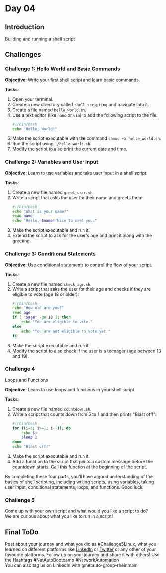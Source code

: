 # Day 04 
## Introduction
Building and running a shell script


## Challenges
### Challenge 1: Hello World and Basic Commands

**Objective**: Write your first shell script and learn basic commands.

**Tasks**:
1. Open your terminal.
2. Create a new directory called `shell_scripting` and navigate into it.
3. Create a file named `hello_world.sh`.
4. Use a text editor (like `nano` or `vim`) to add the following script to the file:
   ```bash
   #!/bin/bash
   echo "Hello, World!"
   ```
5. Make the script executable with the command `chmod +x hello_world.sh`.
6. Run the script using `./hello_world.sh`.
7. Modify the script to also print the current date and time.

### Challenge 2: Variables and User Input

**Objective**: Learn to use variables and take user input in a shell script.

**Tasks**:
1. Create a new file named `greet_user.sh`.
2. Write a script that asks the user for their name and greets them:
   ```bash
   #!/bin/bash
   echo "What is your name?"
   read name
   echo "Hello, $name! Nice to meet you."
   ```
3. Make the script executable and run it.
4. Extend the script to ask for the user's age and print it along with the greeting.

### Challenge 3: Conditional Statements

**Objective**: Use conditional statements to control the flow of your script.

**Tasks**:
1. Create a new file named `check_age.sh`.
2. Write a script that asks the user for their age and checks if they are eligible to vote (age 18 or older):
   ```bash
   #!/bin/bash
   echo "How old are you?"
   read age
   if [ "$age" -ge 18 ]; then
       echo "You are eligible to vote."
   else
       echo "You are not eligible to vote yet."
   fi
   ```
3. Make the script executable and run it.
4. Modify the script to also check if the user is a teenager (age between 13 and 19).

### Challenge 4
Loops and Functions

**Objective**: Learn to use loops and functions in your shell script.

**Tasks**:
1. Create a new file named `countdown.sh`.
2. Write a script that counts down from 5 to 1 and then prints "Blast off!":
   ```bash
   #!/bin/bash
   for ((i=5; i>=1; i--)); do
       echo $i
       sleep 1
   done
   echo "Blast off!"
   ```
3. Make the script executable and run it.
4. Add a function to the script that prints a custom message before the countdown starts. Call this function at the beginning of the script.

By completing these four parts, you'll have a good understanding of the basics of shell scripting, including writing scripts, using variables, taking user input, conditional statements, loops, and functions. Good luck!

### Challenge 5 

Come up with your own script and what would you like a script to do?</br>
We are curious about what you like to run in a script!

## Final ToDo

Post about your journey and what you did as #Challenge5Linux, what you learned on different platforms like [LinkedIn](https://www.linkedin.com/feed/) or [Twitter](https://x.com/intent/post?url=https%3A%2F%2Fgithub.com%2FNetAuto-RheinMain%2FNetAuto-Bootcamp&text=I%20just%20completed%20Day%204%20of%20the%20NetAuto%20Bootcamp%20on%20Linux!&hashtags=NetAutoBootcamp%2CNetworkAutomation) or any other of your favourite platforms. Follow up on your journey and share it with others! Use the Hashtags #NetAutoBootcamp #NetworkAutomation </br>
You can also tag us on LinkedIn with @netauto-group-rheinmain